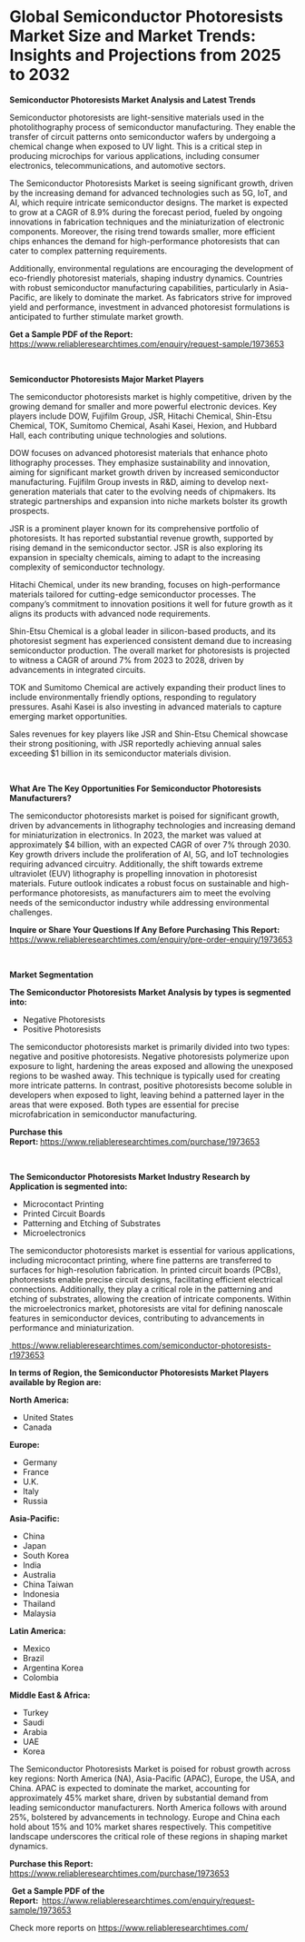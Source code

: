 <p><h1>Global Semiconductor Photoresists Market Size and Market Trends: Insights and Projections from 2025 to 2032</h1></p><p><strong>Semiconductor Photoresists Market Analysis and Latest Trends</strong></p>
<p><p>Semiconductor photoresists are light-sensitive materials used in the photolithography process of semiconductor manufacturing. They enable the transfer of circuit patterns onto semiconductor wafers by undergoing a chemical change when exposed to UV light. This is a critical step in producing microchips for various applications, including consumer electronics, telecommunications, and automotive sectors.</p><p>The Semiconductor Photoresists Market is seeing significant growth, driven by the increasing demand for advanced technologies such as 5G, IoT, and AI, which require intricate semiconductor designs. The market is expected to grow at a CAGR of 8.9% during the forecast period, fueled by ongoing innovations in fabrication techniques and the miniaturization of electronic components. Moreover, the rising trend towards smaller, more efficient chips enhances the demand for high-performance photoresists that can cater to complex patterning requirements.</p><p>Additionally, environmental regulations are encouraging the development of eco-friendly photoresist materials, shaping industry dynamics. Countries with robust semiconductor manufacturing capabilities, particularly in Asia-Pacific, are likely to dominate the market. As fabricators strive for improved yield and performance, investment in advanced photoresist formulations is anticipated to further stimulate market growth.</p></p>
<p><strong>Get a Sample PDF of the Report:&nbsp;</strong> <a href="https://www.reliableresearchtimes.com/enquiry/request-sample/1973653?utm_campaign=1835&utm_medium=2&utm_source=Github&utm_content=ia&utm_term=04022025&utm_id=semiconductor-photoresists">https://www.reliableresearchtimes.com/enquiry/request-sample/1973653</a></p>
<p>&nbsp;</p>
<p><strong>Semiconductor Photoresists Major Market Players</strong></p>
<p><p>The semiconductor photoresists market is highly competitive, driven by the growing demand for smaller and more powerful electronic devices. Key players include DOW, Fujifilm Group, JSR, Hitachi Chemical, Shin-Etsu Chemical, TOK, Sumitomo Chemical, Asahi Kasei, Hexion, and Hubbard Hall, each contributing unique technologies and solutions.</p><p>DOW focuses on advanced photoresist materials that enhance photo lithography processes. They emphasize sustainability and innovation, aiming for significant market growth driven by increased semiconductor manufacturing. Fujifilm Group invests in R&D, aiming to develop next-generation materials that cater to the evolving needs of chipmakers. Its strategic partnerships and expansion into niche markets bolster its growth prospects.</p><p>JSR is a prominent player known for its comprehensive portfolio of photoresists. It has reported substantial revenue growth, supported by rising demand in the semiconductor sector. JSR is also exploring its expansion in specialty chemicals, aiming to adapt to the increasing complexity of semiconductor technology.</p><p>Hitachi Chemical, under its new branding, focuses on high-performance materials tailored for cutting-edge semiconductor processes. The company’s commitment to innovation positions it well for future growth as it aligns its products with advanced node requirements.</p><p>Shin-Etsu Chemical is a global leader in silicon-based products, and its photoresist segment has experienced consistent demand due to increasing semiconductor production. The overall market for photoresists is projected to witness a CAGR of around 7% from 2023 to 2028, driven by advancements in integrated circuits.</p><p>TOK and Sumitomo Chemical are actively expanding their product lines to include environmentally friendly options, responding to regulatory pressures. Asahi Kasei is also investing in advanced materials to capture emerging market opportunities.</p><p>Sales revenues for key players like JSR and Shin-Etsu Chemical showcase their strong positioning, with JSR reportedly achieving annual sales exceeding $1 billion in its semiconductor materials division.</p></p>
<p>&nbsp;</p>
<p><strong>What Are The Key Opportunities For Semiconductor Photoresists Manufacturers?</strong></p>
<p><p>The semiconductor photoresists market is poised for significant growth, driven by advancements in lithography technologies and increasing demand for miniaturization in electronics. In 2023, the market was valued at approximately $4 billion, with an expected CAGR of over 7% through 2030. Key growth drivers include the proliferation of AI, 5G, and IoT technologies requiring advanced circuitry. Additionally, the shift towards extreme ultraviolet (EUV) lithography is propelling innovation in photoresist materials. Future outlook indicates a robust focus on sustainable and high-performance photoresists, as manufacturers aim to meet the evolving needs of the semiconductor industry while addressing environmental challenges.</p></p>
<p><strong>Inquire or Share Your Questions If Any Before Purchasing This Report:</strong> <a href="https://www.reliableresearchtimes.com/enquiry/pre-order-enquiry/1973653?utm_campaign=1835&utm_medium=2&utm_source=Github&utm_content=ia&utm_term=04022025&utm_id=semiconductor-photoresists">https://www.reliableresearchtimes.com/enquiry/pre-order-enquiry/1973653</a></p>
<p>&nbsp;</p>
<p><strong>Market Segmentation</strong></p>
<p><strong>The Semiconductor Photoresists Market Analysis by types is segmented into:</strong></p>
<p><ul><li>Negative Photoresists</li><li>Positive Photoresists</li></ul></p>
<p><p>The semiconductor photoresists market is primarily divided into two types: negative and positive photoresists. Negative photoresists polymerize upon exposure to light, hardening the areas exposed and allowing the unexposed regions to be washed away. This technique is typically used for creating more intricate patterns. In contrast, positive photoresists become soluble in developers when exposed to light, leaving behind a patterned layer in the areas that were exposed. Both types are essential for precise microfabrication in semiconductor manufacturing.</p></p>
<p><strong>Purchase this Report:&nbsp;</strong><a href="https://www.reliableresearchtimes.com/purchase/1973653?utm_campaign=1835&utm_medium=2&utm_source=Github&utm_content=ia&utm_term=04022025&utm_id=semiconductor-photoresists">https://www.reliableresearchtimes.com/purchase/1973653</a></p>
<p>&nbsp;</p>
<p><strong>The Semiconductor Photoresists Market Industry Research by Application is segmented into:</strong></p>
<p><ul><li>Microcontact Printing</li><li>Printed Circuit Boards</li><li>Patterning and Etching of Substrates</li><li>Microelectronics</li></ul></p>
<p><p>The semiconductor photoresists market is essential for various applications, including microcontact printing, where fine patterns are transferred to surfaces for high-resolution fabrication. In printed circuit boards (PCBs), photoresists enable precise circuit designs, facilitating efficient electrical connections. Additionally, they play a critical role in the patterning and etching of substrates, allowing the creation of intricate components. Within the microelectronics market, photoresists are vital for defining nanoscale features in semiconductor devices, contributing to advancements in performance and miniaturization.</p></p>
<p><a href="https://www.reliableresearchtimes.com/semiconductor-photoresists-r1973653?utm_campaign=1835&utm_medium=2&utm_source=Github&utm_content=ia&utm_term=04022025&utm_id=semiconductor-photoresists">&nbsp;https://www.reliableresearchtimes.com/semiconductor-photoresists-r1973653</a></p>
<p><strong>In terms of Region, the Semiconductor Photoresists Market Players available by Region are:</strong></p>
<p>
    <p> <strong> North America: </strong>
        <ul>
            <li>United States</li>
            <li>Canada</li>
        </ul>
        </p> 
    <p> <strong> Europe: </strong>
        <ul>
            <li>Germany</li>
            <li>France</li>
            <li>U.K.</li>
            <li>Italy</li>
            <li>Russia</li>
        </ul>
        </p> 
    <p> <strong> Asia-Pacific: </strong>
        <ul>
            <li>China</li>
            <li>Japan</li>
            <li>South Korea</li>
            <li>India</li>
            <li>Australia</li>
            <li>China Taiwan</li>
            <li>Indonesia</li>
            <li>Thailand</li>
            <li>Malaysia</li>
        </ul>
        </p> 
    <p> <strong> Latin America: </strong>
        <ul>
            <li>Mexico</li>
            <li>Brazil</li>
            <li>Argentina Korea</li>
            <li>Colombia</li>
        </ul>
        </p> 
    <p> <strong> Middle East & Africa: </strong>
        <ul>
            <li>Turkey</li>
            <li>Saudi</li>
            <li>Arabia</li>
            <li>UAE</li>
            <li>Korea</li>
        </ul>
    </p>
    </p>
<p><p>The Semiconductor Photoresists Market is poised for robust growth across key regions: North America (NA), Asia-Pacific (APAC), Europe, the USA, and China. APAC is expected to dominate the market, accounting for approximately 45% market share, driven by substantial demand from leading semiconductor manufacturers. North America follows with around 25%, bolstered by advancements in technology. Europe and China each hold about 15% and 10% market shares respectively. This competitive landscape underscores the critical role of these regions in shaping market dynamics.</p></p>
<p><strong>Purchase this Report: </strong><a href="https://www.reliableresearchtimes.com/purchase/1973653?utm_campaign=1835&utm_medium=2&utm_source=Github&utm_content=ia&utm_term=04022025&utm_id=semiconductor-photoresists">https://www.reliableresearchtimes.com/purchase/1973653</a></p>
<p>&nbsp;<strong>Get a Sample PDF of the Report:&nbsp;&nbsp;</strong><a href="https://www.reliableresearchtimes.com/enquiry/request-sample/1973653?utm_campaign=1835&utm_medium=2&utm_source=Github&utm_content=ia&utm_term=04022025&utm_id=semiconductor-photoresists">https://www.reliableresearchtimes.com/enquiry/request-sample/1973653</a></p>
<p><strong></strong></p>
<p>Check more reports on <a href="https://www.reliableresearchtimes.com/?utm_campaign=1835&utm_medium=2&utm_source=Github&utm_content=ia&utm_term=04022025&utm_id=semiconductor-photoresists">https://www.reliableresearchtimes.com/</a></p>